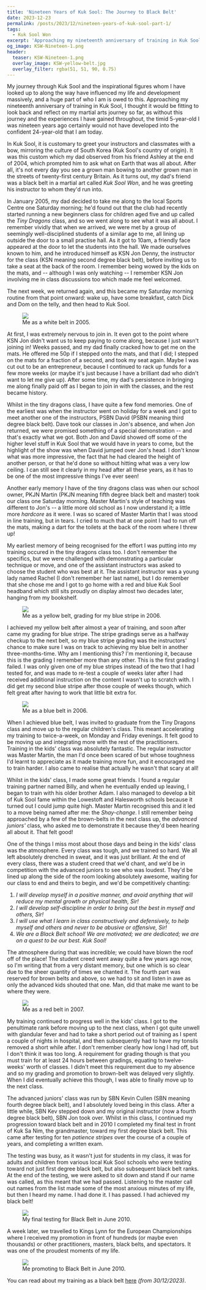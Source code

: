 ```yaml
---
title: 'Nineteen Years of Kuk Sool: The Journey to Black Belt'
date: 2023-12-23
permalink: /posts/2023/12/nineteen-years-of-kuk-sool-part-1/
tags:
  - Kuk Sool Won
excerpt: 'Approaching my nineteenth anniversary of training in Kuk Sool, I thought it would be fitting to look back and reflect on my martial arts journey so far. This post talks about my first five years of training, up to Black Belt.'
og_image: KSW-Nineteen-1.png
header:
  teaser: KSW-Nineteen-1.png
  overlay_image: KSW-yellow-belt.jpg
  overlay_filter: rgba(51, 51, 90, 0.75)
---
```

My journey through Kuk Sool and the inspirational figures whom I have looked up to along the way have influenced my life and development massively, and a huge part of who I am is owed to this. Approaching my nineteenth anniversary of training in Kuk Sool, I thought it would be fitting to look back and reflect on my martial arts journey so far, as without this journey and the experiences I have gained throughout, the timid 5-year-old I was nineteen years ago certainly would not have developed into the confident 24-year-old that I am today.

In Kuk Sool, it is customary to greet your instructors and classmates with a bow, mirroring the culture of South Korea (Kuk Sool's country of origin). It was this custom which my dad observed from his friend Ashley at the end of 2004, which prompted him to ask what on Earth that was all about. After all, it's not every day you see a grown man bowing to another grown man in the streets of twenty-first century Britain. As it turns out, my dad's friend was a black belt in a martial art called *Kuk Sool Won*, and he was greeting his instructor to whom they'd run into.

In January 2005, my dad decided to take me along to the local Sports Centre one Saturday morning; he'd found out that the club had recently started running a new beginners class for children aged five and up called the *Tiny Dragons* class, and so we went along to see what it was all about. I remember vividly that when we arrived, we were met by a group of seemingly well-disciplined students of a similar age to me, all lining up outside the door to a small practise hall. As it got to 10am, a friendly face appeared at the door to let the students into the hall. We made ourselves known to him, and he introduced himself as KSN Jon Denny, the instructor for the class (KSN meaning second degree black belt), before inviting us to take a seat at the back of the room. I remember being wowed by the kids on the mats, and -- although I was only watching -- I remember KSN Jon involving me in class discussions too which made me feel welcomed.

The next week, we returned again, and this became my Saturday morning routine from that point onward: wake up, have some breakfast, catch Dick and Dom on the telly, and then head to Kuk Sool. 

<figure>
	<a href="/images/KSW-White-Belt.JPG"><img src="/images/KSW-White-Belt.JPG"></a>
	<figcaption>Me as a white belt in 2005.</figcaption>
</figure>

At first, I was extremely nervous to join in. It even got to the point where KSN Jon didn't want us to keep paying to come along, because I just wasn't joining in! Weeks passed, and my dad finally cracked how to get me on the mats. He offered me 50p if I stepped onto the mats, and that I did; I stepped on the mats for a fraction of a second, and took my seat again. Maybe I was cut out to be an entrepreneur, because I continued to rack up funds for a few more weeks (or maybe it's just because I have a brilliant dad who didn't want to let me give up). After some time, my dad's persistence in bringing me along finally paid off as I began to join in with the classes, and the rest became history.

Whilst in the tiny dragons class, I have quite a few fond memories. One of the earliest was when the instructor went on holiday for a week and I got to meet another one of the instructors, PSBN David (PSBN meaning third degree black belt). Dave took our classes in Jon's absence, and when Jon returned, we were promised something of a special demonstration -- and that's exactly what we got. Both Jon and David showed off some of the higher level stuff in Kuk Sool that we would have in years to come, but the highlight of the show was when David jumped over Jon's head. I don't know what was more impressive, the fact that he had cleared the height of another person, or that he'd done so without hitting what was a very low ceiling. I can still see it clearly in my head after all these years, as it has to be one of the most impressive things I've ever seen!

Another early memory I have of the tiny dragons class was when our school owner, PKJN Martin (PKJN meaning fifth degree black belt and master) took our class one Saturday morning. Master Martin's style of teaching was different to Jon's -- a little more old school as I now understand it; a little more *hardcore* as it were. I was so scared of Master Martin that I was stood in line training, but in tears. I cried to much that at one point I had to run off the mats, making a dart for the toilets at the back of the room where I threw up!

My earliest memory of being recognised for the effort I was putting into my training occured in the tiny dragons class too. I don't remember the specifics, but we were challenged with demonstrating a particular technique or move, and one of the assistant instructors was asked to choose the student who was best at it. The assistant instructor was a young lady named Rachel (I don't remember her last name), but I do remember that she chose me and I got to go home with a red and blue Kuk Sool headband which still sits proudly on display almost two decades later, hanging from my bookshelf.

<figure>
	<a href="/images/KSW-yellow-belt.jpg"><img src="/images/KSW-yellow-belt.jpg"></a>
	<figcaption>Me as a yellow belt, grading for my blue stripe in 2006.</figcaption>
</figure>

I achieved my yellow belt after almost a year of training, and soon after came my grading for blue stripe. The stripe gradings serve as a halfway checkup to the next belt, so my blue stripe grading was the instructors' chance to make sure I was on track to achieving my blue belt in another three-months-time. Why am I mentioning this? I'm mentioning it, because this is the grading I remember more than any other. This is the first grading I failed. I was only given one of my blue stripes instead of the two that I had tested for, and was made to re-test a couple of weeks later after I had received additional instruction on the content I wasn't up to scratch with. I did get my second blue stripe after those couple of weeks though, which felt great after having to work that little bit extra for.

<figure>
	<a href="/images/KSW-Blue-Belt.jpg"><img src="/images/KSW-Blue-Belt.jpg"></a>
	<figcaption>Me as a blue belt in 2006.</figcaption>
</figure>

When I achieved blue belt, I was invited to graduate from the Tiny Dragons class and move up to the regular children's class. This meant accelerating my training to twice-a-week, on Monday and Friday evenings. It felt good to be moving up and integrating more with the rest of the practitioners. Training in the kids' class was absolutely fantastic. The regular instructor was Master Martin, the man I'd once been scared of but whose toughness I'd learnt to appreciate as it made training more fun, and it encouraged me to train harder. I also came to realise that actually he wasn't that scary at all!

Whilst in the kids' class, I made some great friends. I found a regular training partner named Billy, and when he eventually ended up leaving, I began to train with his older brother Adam. I also managed to develop a bit of Kuk Sool fame within the Lowestoft and Halesworth schools because it turned out I could jump quite high. Master Martin recognised this and it led to a move being named after me: the *Shay-change*. I still remember being approached by a few of the brown-belts in the next class up, the *advanced juniors'* class, who asked me to demonstrate it because they'd been hearing all about it. That felt good!

One of the things I miss most about those days and being in the kids' class was the atmosphere. Every class was tough, and we trained so hard. We all left absolutely drenched in sweat, and it was just brilliant. At the end of every class, there was a student creed that we'd chant, and we'd be in competition with the advanced juniors to see who was loudest. They'd be lined up along the side of the room looking absolutely awesome, waiting for our class to end and theirs to begin, and we'd be competitively chanting:

1. *I will develop myself in a positive manner, and avoid anything that will reduce my mental growth or physical health, Sir!*
2. *I will develop self-discipline in order to bring out the best in myself and others, Sir!*
3. *I will use what I learn in class constructively and defensively, to help myself and others and never to be abusive or offensive, Sir!*
4. *We are a Black Belt school! We are motivated; we are dedicated; we are on a quest to be our best. Kuk Sool!*

The atmosphere during that was incredible; we could have blown the roof off of the place! The student creed went away quite a few years ago now, so I'm writing that from a very distant memory, but one which is so clear due to the sheer quantity of times we chanted it. The fourth part was reserved for brown belts and above, so we had to sit and listen in awe as only the advanced kids shouted that one. Man, did that make me want to be where they were.

<figure>
	<a href="/images/KSW-Red-Belt.jpg"><img src="/images/KSW-Red-Belt.jpg"></a>
	<figcaption>Me as a red belt in 2007.</figcaption>
</figure>

My training continued to progress well in the kids' class. I got to the penultimate rank before moving up to the next class, when I got quite unwell with glandular fever and had to take a short period out of training as I spent a couple of nights in hospital, and then subsequently had to have my tonsils removed a short while after. I don't remember clearly how long I had off, but I don't think it was too long. A requirement for grading though is that you must train for at least 24 hours between gradings, equating to twelve-weeks' worth of classes. I didn't meet this requirement due to my absence and so my grading and promotion to brown-belt was delayed very slightly. When I did eventually achieve this though, I was able to finally move up to the next class.

The advanced juniors' class was run by SBN Kevin Cullen (SBN meaning fourth degree black belt), and I absolutely loved being in this class. After a little while, SBN Kev stepped down and my original instructor (now a fourth degree black belt), SBN Jon took over. Whilst in this class, I continued my progression toward black belt and in 2010 I completed my final test in front of Kuk Sa Nim, the grandmaster, toward my first degree black belt. This came after testing for ten *patience stripes* over the course of a couple of years, and completing a written exam. 

The testing was busy, as it wasn't just for students in my class, it was for adults and children from various local Kuk Sool schools who were testing toward not just first degree black belt, but also subsequent black belt ranks. At the end of the testing, we were asked to sit down and stand if our name was called, as this meant that we had passed. Listening to the master call out names from the list made some of the most anxious minutes of my life, but then I heard my name. I had done it. I has passed. I had achieved my black belt!

<figure>
	<a href="/images/KSW-Black-Belt-Grading.jpg"><img src="/images/KSW-Black-Belt-Grading.jpg"></a>
	<figcaption>My final testing for Black Belt in June 2010.</figcaption>
</figure>

A week later, we travelled to Kings Lynn for the European Championships where I received my promotion in front of hundreds (or maybe even thousands) or other practitioners, masters, black belts, and spectators. It was one of the proudest moments of my life. 

<figure>
	<a href="/images/KSW-Black-Belt.JPG"><img src="/images/KSW-Black-Belt.JPG"></a>
	<figcaption>Me promoting to Black Belt in June 2010.</figcaption>
</figure>

You can read about my training as a black belt [here](/posts/2023/12/nineteen-years-of-kuk-sool-part-2/) *(from 30/12/2023)*.